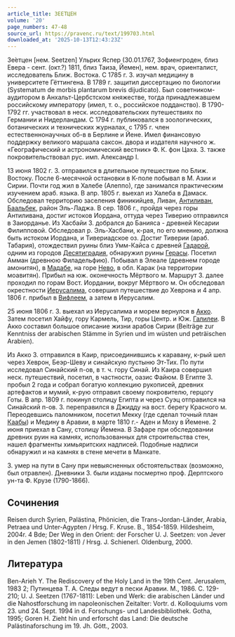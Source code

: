 ```yaml
---
article_title: ЗЕЕТЦЕН
volume: '20'
page_numbers: 47-48
source_url: https://pravenc.ru/text/199703.html
downloaded_at: '2025-10-13T12:43:23Z'
---
```


Зе́етцен [нем. Seetzen] Ульрих Яспер (30.01.1767, Зофиенгроден, близ Евера - сент. (окт.?) 1811, близ Таиза, Йемен), нем. врач, ориенталист, исследователь Ближ. Востока. С 1785 г. З. изучал медицину в университете Гёттингена. В 1789 г. защитил диссертацию по биологии (Systematum de morbis plantarum brevis dijudicato). Был советником-аудитором в Анхальт-Цербстском княжестве, тогда принадлежавшем российскому императору (имел, т. о., российское подданство). В 1790-1792 гг. участвовал в неск. исследовательских путешествиях по Германии и Нидерландам. С 1794 г. публиковался в зоологических, ботанических и технических журналах, с 1795 г. член естественнонаучных об-в в Берлине и Йене. Имел финансовую поддержку великого маршала саксон. двора и издателя научного ж. «Географический и астрономический вестник» Ф. К. фон Цаха. З. также покровительствовал рус. имп. Александр I.

13 июня 1802 г. З. отправился в длительное путешествие по Ближ. Востоку. После 6-месячной остановки в К-поле побывал в М. Азии и Сирии. Почти год жил в Халебе (Алеппо), где занимался практическим изучением араб. языка. В апр. 1805 г. выехал из Халеба в Дамаск. Обследовал территорию заселения финикийцев, Ливан, [Антиливан](https://pravenc.ru/text/Антиливан.html), [Баальбек](https://pravenc.ru/text/Баальбек.html), район Эль-Ладжа. В сер. 1806 г., пройдя через горы Антиливана, достиг истоков Иордана, оттуда через Тиверию отправился в Заиорданье. Из Хасбайи З. добрался до Банияса - древней Кесарии Филипповой. Обследовал р. Эль-Хасбани, к-рая, по его мнению, должна быть истоком Иордана, и Тивериадское оз. Достиг Тиверии (араб. Табария), отождествил руины близ Умм-Кайса с древней [Гадарой](https://pravenc.ru/text/Гадара.html), одним из городов [Десятиградия](https://pravenc.ru/text/Десятиградие.html), обнаружил руины [Герасы](https://pravenc.ru/text/Герасы.html). Посетил Амман (древнюю Филадельфию). Побывал в Элеале (древнем городе амонитян), в [Мадабе](https://pravenc.ru/text/Мадабе.html), на горе [Нево](https://pravenc.ru/text/Нево.html), в обл. Карак (на территории моавитян). Прибыл на юж. оконечность Мёртвого м. Маршрут З. далее проходил по горам Вост. Иордании, вокруг Мёртвого м. Он обследовал окрестности [Иерусалима](https://pravenc.ru/text/Иерусалима.html), совершил путешествие до Хеврона и 4 апр. 1806 г. прибыл в [Вифлеем](https://pravenc.ru/text/Вифлеем.html), а затем в Иерусалим.

25 июня 1806 г. З. выехал из Иерусалима и морем вернулся в [Акко](https://pravenc.ru/text/Акко.html). Затем посетил Хайфу, гору Кармель, Тир, горы Центр. и Юж. [Галилеи](https://pravenc.ru/text/Галилеи.html). В Акко составил большое описание жизни арабов Сирии (Beiträge zur Kenntniss der arabischen Stämme in Syrien und im wüsten und peträischen Arabien).

Из Акко З. отправился в Каир, присоединившись к каравану, к-рый шел через Хеврон, Беэр-Шеву и синайскую пустыню Эт-Тих. По пути исследовал Синайский п-ов, в т. ч. гору Синай. Из Каира совершил неск. путешествий, посетил, в частности, оазис Файюм. В Египте З. пробыл 2 года и собрал богатую коллекцию рукописей, древних артефактов и мумий, к-рую отправил своему покровителю, герцогу Готы. В апр. 1809 г. покинул столицу Египта и через Суэц отправился на Синайский п-ов. З. переправился в Джидду на вост. берегу Красного м. Переодевшись паломником, посетил Мекку (где сделал точный план [Каабы](https://pravenc.ru/text/Кааба.html)) и Медину в Аравии, в марте 1810 г.- Аден и Моху в Йемене. 2 июня приехал в Сану, столицу Йемена. В Зафаре при обследовании древних руин на камнях, использованных для строительства стен, нашел фрагменты химьяритских надписей. Подобные надписи обнаружил и на камнях в стене мечети в Манкате.

З. умер на пути в Сану при невыясненных обстоятельствах (возможно, был отравлен). Дневники З. были изданы посмертно проф. Дерптского ун-та Ф. Крузе (1790-1866).

## Сочинения

Reisen durch Syrien, Palästina, Phönicien, die Trans-Jordan-Länder, Arabia, Petraea und Unter-Agypten / Hrsg. F. Kruse. B., 1854-1859. Hildesheim, 2004r. 4 Bde; Der Weg in den Orient: der Forscher U. J. Seetzen: von Jever in den Jemen (1802-1811) / Hrsg. J. Schienerl. Oldenburg, 2000.

## Литература

Ben-Arieh Y. The Rediscovery of the Holy Land in the 19th Cent. Jerusalem, 1983 2; Путинцева Т. А. Следы ведут в пески Аравии. М., 1986. С. 129-210; U. J. Seetzen (1767-1811): Leben und Werk: die arabischen Länder und die Nahostforschung im napoleonischen Zeitalter: Vortr. d. Kolloquiums vom 23. und 24. Sept. 1994 in d. Forschungs- und Landesbibliothek. Gotha, 1995; Goren H. Zieht hin und erforscht das Land: Die deutsche Palästinaforschung im 19. Jh. Gött., 2003.
